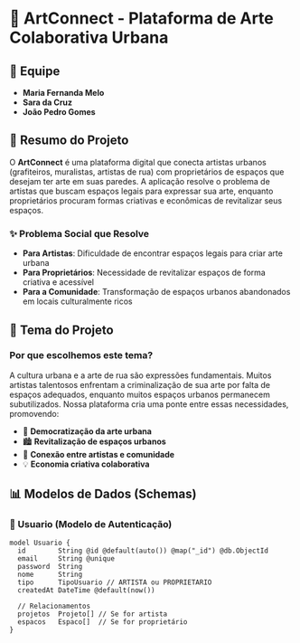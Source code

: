 # 🎨 ArtConnect - Plataforma de Arte Colaborativa Urbana

## 👥 Equipe

- **Maria Fernanda Melo**
- **Sara da Cruz**
- **João Pedro Gomes**

## 🌟 Resumo do Projeto

O **ArtConnect** é uma plataforma digital que conecta artistas urbanos (grafiteiros, muralistas, artistas de rua) com proprietários de espaços que desejam ter arte em suas paredes. A aplicação resolve o problema de artistas que buscam espaços legais para expressar sua arte, enquanto proprietários procuram formas criativas e econômicas de revitalizar seus espaços.

### ✨ Problema Social que Resolve

- **Para Artistas**: Dificuldade de encontrar espaços legais para criar arte urbana  
- **Para Proprietários**: Necessidade de revitalizar espaços de forma criativa e acessível  
- **Para a Comunidade**: Transformação de espaços urbanos abandonados em locais culturalmente ricos  

## 🎯 Tema do Projeto

### Por que escolhemos este tema?

A cultura urbana e a arte de rua são expressões fundamentais. Muitos artistas talentosos enfrentam a criminalização de sua arte por falta de espaços adequados, enquanto muitos espaços urbanos permanecem subutilizados. Nossa plataforma cria uma ponte entre essas necessidades, promovendo:

- 🎨 **Democratização da arte urbana**
- 🏙️ **Revitalização de espaços urbanos**
- 🤝 **Conexão entre artistas e comunidade**
- 💡 **Economia criativa colaborativa**

## 📊 Modelos de Dados (Schemas)

### 🔐 Usuario (Modelo de Autenticação)

```prisma
model Usuario {
  id        String @id @default(auto()) @map("_id") @db.ObjectId
  email     String @unique
  password  String
  nome      String
  tipo      TipoUsuario // ARTISTA ou PROPRIETARIO
  createdAt DateTime @default(now())
  
  // Relacionamentos
  projetos  Projeto[] // Se for artista
  espacos   Espaco[]  // Se for proprietário
}

